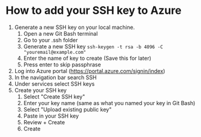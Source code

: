 # How to add your SSH key to Azure

1. Generate a new SSH key on your local machine.
   1. Open a new Git Bash terminal
   2. Go to your .ssh folder
   3. Generate a new SSH key `ssh-keygen -t rsa -b 4096 -C "youremail@example.com"`
   4. Enter the name of key to create (Save this for later)
   5. Press enter to skip passphrase
2. Log into Azure portal (https://portal.azure.com/signin/index)
3. In the navigation bar search SSH 
4. Under services select SSH keys
5. Create your SSH key
   1. Select "Create SSH key"
   2. Enter your key name (same as what you named your key in Git Bash)
   3. Select "Upload existing public key"
   4. Paste in your SSH key
   5. Review + Create
   6. Create
